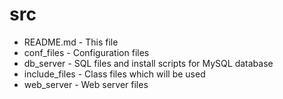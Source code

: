 src
===

* README.md - This file
* conf_files - Configuration files
* db_server - SQL files and install scripts for MySQL database
* include_files - Class files which will be used
* web_server - Web server files
